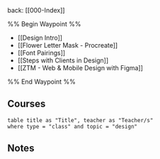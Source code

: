 back: [[000-Index]]

%% Begin Waypoint %%
- [[Design Intro]]
- [[Flower Letter Mask - Procreate]]
- [[Font Pairings]]
- [[Steps with Clients in Design]]
- [[ZTM - Web & Mobile Design with Figma]]

%% End Waypoint %%


## Courses

```dataview
table title as "Title", teacher as "Teacher/s"
where type = "class" and topic = "design"
```



## Notes





